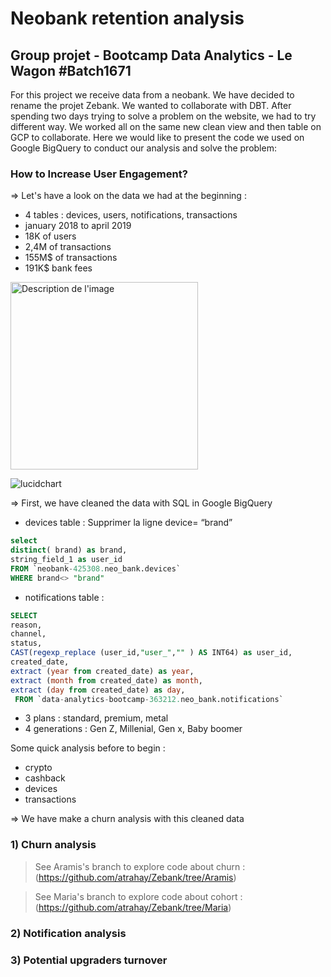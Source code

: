 # Neobank retention analysis
## Group projet - Bootcamp Data Analytics - Le Wagon #Batch1671

For this project we receive data from a neobank. We have decided to rename the projet Zebank.
We wanted to collaborate with DBT. After spending two days trying to solve a problem on the website, we had to try different way. We worked all on the same new clean view and then table on GCP to collaborate.
Here we would like to present the code we used on Google BigQuery to conduct our analysis and solve the problem: 
### How to Increase User Engagement?

=> Let's have a look on the data we had at the beginning :
- 4 tables : devices, users, notifications, transactions
- january 2018 to april 2019
- 18K of users
- 2,4M of transactions
- 155M$ of transactions
- 191K$ bank fees

<img src="./lucidchart.png" alt="Description de l'image" height="300"/>

![lucidchart](https://github.com/user-attachments/assets/32a9cd8e-5521-4d27-b3a8-9fbf5e41e31e)


=> First, we have cleaned the data with SQL in Google BigQuery

- devices table : Supprimer la ligne device= “brand”
```sql
select
distinct( brand) as brand,
string_field_1 as user_id
FROM `neobank-425308.neo_bank.devices`
WHERE brand<> "brand"
```

- notifications table :
```sql
SELECT 
reason,
channel,
status,
CAST(regexp_replace (user_id,"user_","" ) AS INT64) as user_id,
created_date,
extract (year from created_date) as year,
extract (month from created_date) as month,
extract (day from created_date) as day,
 FROM `data-analytics-bootcamp-363212.neo_bank.notifications`
```

- 3 plans : standard, premium, metal
- 4 generations : Gen Z, Millenial, Gen x, Baby boomer

Some quick analysis before to begin : 
 - crypto
 - cashback
 - devices
 - transactions
   
=> We have make a churn analysis with this cleaned data

### 1) Churn analysis
 > See Aramis's branch to explore code about churn : (https://github.com/atrahay/Zebank/tree/Aramis)

 > See Maria's branch to explore code about cohort : (https://github.com/atrahay/Zebank/tree/Maria)

### 2) Notification analysis
   
### 3) Potential upgraders turnover
